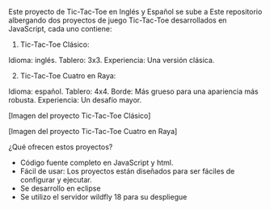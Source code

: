 ﻿Este proyecto de Tic-Tac-Toe en Inglés y Español se sube a 
Este repositorio albergando dos proyectos de juego Tic-Tac-Toe desarrollados en JavaScript, cada uno contiene:

1. Tic-Tac-Toe Clásico:

Idioma: inglés.
Tablero: 3x3.
Experiencia: Una versión clásica.

2. Tic-Tac-Toe Cuatro en Raya:

Idioma: español.
Tablero: 4x4.
Borde: Más grueso para una apariencia más robusta.
Experiencia: Un desafío mayor.

[Imagen del proyecto Tic-Tac-Toe Clásico]



[Imagen del proyecto Tic-Tac-Toe Cuatro en Raya]






¿Qué ofrecen estos proyectos?

- Código fuente completo en JavaScript y html.
- Fácil de usar: Los proyectos están diseñados para ser fáciles de configurar y ejecutar.
- Se desarrollo en eclipse 
- Se utilizo el servidor wildfly 18 para su despliegue 

